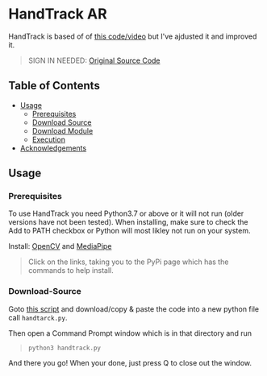 # HandTrack AR

HandTrack is based of of [this code/video](https://www.youtube.com/watch?v=NZde8Xt78Iw) but I've ajdusted it and improved it.

> SIGN IN NEEDED: [Original Source Code](https://www.murtazahassan.com/courses/advance-computer-vision/lesson/basics-and-module-code/)

## Table of Contents
* [Usage](#usage)
  * [Prerequisites](#prerequisites)
  * [Download Source](#download-source)
  * [Download Module](#download-module)
  * [Execution](#execution)
* [Acknowledgements](#acknowledgements)

## Usage

### Prerequisites

To use HandTrack you need Python3.7 or above or it will not run (older versions have not been tested). When installing, make sure to check the Add to PATH checkbox or Python will most likley not run on your system.

Install: [OpenCV](https://pypi.org/project/opencv-python/) and [MediaPipe](https://pypi.org/project/mediapipe/)
> Click on the links, taking you to the PyPi page which has the commands to help install.

### Download-Source

Goto [this script](https://github.com/spiiralol/handtrack-ar/blob/main/HandTrackMin.py) and download/copy & paste the code into a new python file call `handtarck.py`.

Then open a Command Prompt window which is in that directory and run
> ```python3 handtrack.py```

And there you go! When your done, just press Q to close out the window.

